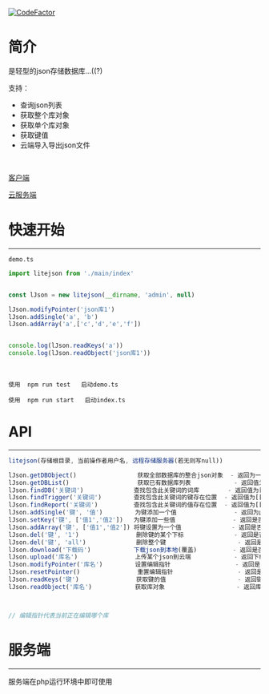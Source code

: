 

[![CodeFactor](https://www.codefactor.io/repository/github/bstluo/lite-json-db/badge)](https://www.codefactor.io/repository/github/bstluo/lite-json-db)

# 简介

是轻型的json存储数据库...((?)

支持：

- 查询json列表
- 获取整个库对象
- 获取单个库对象
- 获取键值
- 云端导入导出json文件

<br/>

[客户端](./client)

[云服务端](./server)

# 快速开始

***

`demo.ts`

```typescript
import litejson from './main/index'


const lJson = new litejson(__dirname, 'admin', null)

lJson.modifyPointer('json库1')
lJson.addSingle('a', 'b')
lJson.addArray('a',['c','d','e','f'])


console.log(lJson.readKeys('a'))
console.log(lJson.readObject('json库1'))
```

<br/>

`使用  npm run test   启动demo.ts`

`使用  npm run start   启动index.ts`

# API

***

```typescript
litejson(存储根目录, 当前操作者用户名, 远程存储服务器(若无则写null))

lJson.getDBObject()                 获取全部数据库的整合json对象  - 返回为一个对象
lJson.getDBList()                   获取已有数据库列表            - 返回值为[库名,库名]
lJson.findDB('关键词')              查找包含此关键词的词库        - 返回值为[库名,库名]
lJson.findTrigger('关键词')         查找包含此关键词的键存在位置  - 返回值为[[库名, 问],[库名, 问]...]
lJson.findReport('关键词')          查找包含此关键词的值存在位置  - 返回值为[[库名, 问, 答],[库名, 问, 答]...]
lJson.addSingle('键', '值')         为键添加一个值                - 返回为此键的长度
lJson.setKey('键', ['值1','值2'])   为键添加一些值                - 返回是否成功
lJson.addArray('键', ['值1','值2']) 将键设置为一个值              - 返回是否成功
lJson.del('键', '1')                删除键的某个下标              - 返回是否成功
lJson.del('键', 'all')              删除整个键                    - 返回是否成功
lJson.download('下载码')            下载json到本地(覆盖)          - 返回是否成功
lJson.upload('库名')                上传某个json到云端            - 返回下载码/失败
lJson.modifyPointer('库名')         设置编辑指针                  - 返回是否成功
lJson.resetPointer()                重置编辑指针                  - 返回是否成功
lJson.readKeys('键')                获取键的值                    - 返回键值[]
lJson.readObject('库名')            获取库对象                    - 返回库对象{}



// 编辑指针代表当前正在编辑哪个库

```


# 服务端

***

服务端在php运行环境中即可使用
